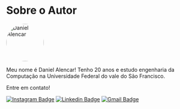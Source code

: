 # Sobre o Autor

<img 
    style="border-radius: 50%;"
    src="https://avatars2.githubusercontent.com/u/51214434?s=400&u=439cd150f8dbf2706452ce6a362992e077285793&v=4"
    width="100px;"
    alt="Daniel Alencar"
/>

Meu nome é Daniel Alencar! Tenho 20 anos e estudo engenharia da Computação na Universidade Federal do vale do São Francisco.

Entre em contato!

[![Instagram Badge](https://img.shields.io/badge/-@daniel_alencar_-de2099?style=flat-square&logo=Instagram&logoColor=white&link=https://www.linkedin.com/in/Daniel746/)](https://www.instagram.com/daniel_alencar_/) [![Linkedin Badge](https://img.shields.io/badge/-Daniel-blue?style=flat-square&logo=Linkedin&logoColor=white&link=https://www.linkedin.com/in/Daniel746/)](https://www.linkedin.com/in/Daniel746/) [![Gmail Badge](https://img.shields.io/badge/-danielalencar746@gmail.com-c14438?style=flat-square&logo=Gmail&logoColor=white&link=mailto:danielalencar746@gmail.com)](mailto:danielalencar746@gmail.com)